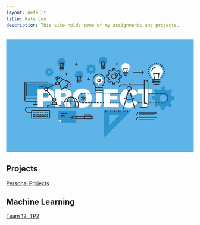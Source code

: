 ```yaml
---
layout: default
title: Kate Luo 
description: This site holds some of my assignments and projects. 
---
```



![ ](project.jpg)
## Projects

[Personal Projects](/code/index.md)


## Machine Learning
[Team 12: TP2](/Group_Project/index.md)
